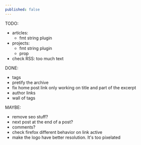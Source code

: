 ```yaml
---
published: false
---
```


TODO:
 - articles:
   - fmt string plugin
 - projects:
   - fmt string plugin
   - prop
 - check RSS: too much text

DONE:
 - tags
 - pretify the archive
 - fix home post link only working on title and part of the excerpt
 - author links
 - wall of tags

MAYBE:
 - remove seo stuff?
 - next post at the end of a post?
 - comments?
 - check firefox different behavior on link active
 - make the logo have better resolution. It's too pixelated